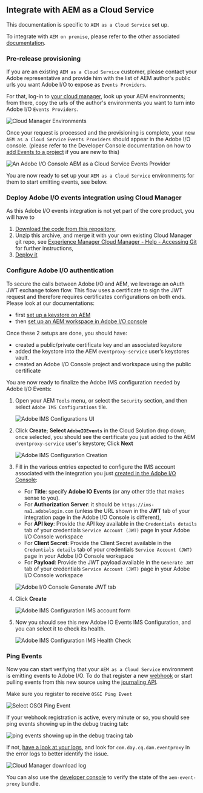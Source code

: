 
## Integrate with AEM as a Cloud Service

This documentation is specific to `AEM as a Cloud Service` set up.

To integrate with `AEM on premise`, please refer to the other associated [documentation](aem_on_premise_install.md).

### Pre-release provisioning

If you are an existing `AEM as a Cloud Service` customer, please contact your Adobe representative
and provide him with the list of AEM author's public urls you want Adobe I/O to expose as `Events Providers`. 

For that, log-in to [your cloud manager](my.cloudmanager.adobe.com/), look up your AEM environments; 
from there, copy the urls of the author's environments you want to turn into Adobe I/O `Events Providers`. 

  ![Cloud Manager Environments](../img/cloud_manager_environments.png "Cloud Manager Environments")

Once your request is processed and the provisioning is complete, your new `AEM as a Cloud Service` `Events Providers` should appear in the Adobe I/O console.
(please refer to the Developer Console documentation on how to [add Events to a project](https://www.adobe.io/apis/experienceplatform/console/docs.html#!AdobeDocs/adobeio-console/master/services-add-event.md) 
if you are new to this)
 
  ![An Adobe I/O Console `AEM as a Cloud Service` Events Provider](../img/add_skyline_event_provider.png "An Adobe I/O Console `AEM as a Cloud Service` Events Provider")
 
You are now ready to set up your `AEM as a Cloud Service` environments for them to start emitting events, see below.

### Deploy Adobe I/O events integration using Cloud Manager

As this Adobe I/O events integration is not yet part of the core product, you will have to

1. [Download the code from this repository](https://github.com/AdobeDocs/adobeio-events/releases/download/2020_07_20_13_00/aem-event-proxy-skyline-2020_07_20_13_00.zip),
2. Unzip this archive, and merge it with your own existing Cloud Manager git repo,
see [Experience Manager Cloud Manager - Help - Accessing Git ](https://docs.adobe.com/content/help/en/experience-manager-cloud-manager/using/managing-code/accessing-git.html) 
for further instructions,
3. [Deploy it](https://docs.adobe.com/content/help/en/experience-manager-cloud-manager/using/how-to-use/deploying-code.html) 


### Configure Adobe I/O authentication

To secure the calls between Adobe I/O and AEM, we leverage an oAuth JWT exchange token flow.
This flow uses a certificate to sign the JWT request and therefore requires certificates configurations
on both ends. Please look at our documentations:
* first [set up a keystore on AEM](aem_keystore_setup.md) 
* then [set up an AEM workspace in Adobe I/O console](aem_console_setup.md)

Once these 2 setups are done, you should have:

* created a public/private certificate key and an associated keystore
* added the keystore into the AEM `eventproxy-service` user&rsquo;s keystores vault.
* created an Adobe I/O Console project and workspace using the public certificate

You are now ready to finalize the Adobe IMS configuration needed by Adobe I/O Events:

1. Open your AEM `Tools` menu, or select the `Security` section, and then select `Adobe IMS Configurations` tile.

   ![Adobe IMS Configurations UI](../img/events_aem_adobe-ims-conf-1.png "Adobe IMS Configurations UI")

2. Click **Create**;
   **Select `AdobeIOEvents`** in the Cloud Solution drop down; once selected, you should see the certificate you just added to the AEM `eventproxy-service` user's keystore;
   Click **Next**

    ![Adobe IMS Configuration Creation](../img/events_aem_adobe-ims-conf-2.png "Adobe IMS Configuration Creation")

3. Fill in the various entries expected to configure the IMS account associated with the integration
 you just [created in the Adobe I/O Console](aem_console_setup.md):
     * For **Title**: specify **Adobe IO Events** (or any other title that makes sense to you).
     * For **Authorization Server**: it should be `https://ims-na1.adobelogin.com` (unless the URL shown in the **JWT** tab of your integration page in the Adobe I/O Console is different),
     * For **API key**: Provide the API key available in the `Credentials details` tab of your credentials `Service Account (JWT)` page in your Adobe I/O Console workspace
     * For **Client Secret**: Provide the Client Secret available in the `Credentials details` tab of your credentials `Service Account (JWT)` page in your Adobe I/O Console workspace
     * For **Payload**: Provide the JWT payload available in the `Generate JWT` tab of your credentials `Service Account (JWT)` page in your Adobe I/O Console workspace
  
   ![Adobe I/O Console Generate JWT tab](../img/console_generate_jwt_tab.png "Adobe I/O Console Generate JWT tab")

4. Click **Create**

    ![Adobe IMS Configuration IMS account form](../img/events_aem_adobe-ims-conf-3.png "Adobe IMS Configuration IMS account form")

5. Now you should see this new Adobe IO Events IMS Configuration, and you can select it to check its health.

     ![Adobe IMS Configuration IMS Health Check](../img/events_aem_adobe-ims-conf-4.png "Adobe IMS Configuration Health Check")
      

### Ping Events 

Now you can start verifying that your `AEM as a Cloud Service` environment is emitting events to Adobe I/O.
To do that register a new [webhook](../intro/webhook_docs_intro.md) or start pulling events from this new source using the [journaling API](../intro/journaling_api.md).

Make sure you register to receive `OSGI Ping Event`

   ![Select OSGI Ping Event](../img/select_osgi_ping_event.png "Select OSGI Ping Event")
 
If your webhook registration is active, every minute or so, 
you should see ping events showing up in the debug tracing tab:

   ![ping events showing up in the debug tracing tab](../img/debug_tracing_osgi_ping_event.png "ping events showing up in the debug tracing tab")

If not, [have a look at your logs](https://docs.adobe.com/content/help/en/experience-manager-learn/cloud-service/debugging/debugging-aem-as-a-cloud-service/logs.html), and look for `com.day.cq.dam.eventproxy` in the error logs to better identify the issue.

  ![Cloud Manager download log](../img/cloudmanager_download_log.png "Cloud Manager download log")

You can also use the [developer console](https://docs.adobe.com/content/help/en/experience-manager-learn/cloud-service/debugging/debugging-aem-as-a-cloud-service/developer-console.html)
to verify the state of the `aem-event-proxy` bundle.